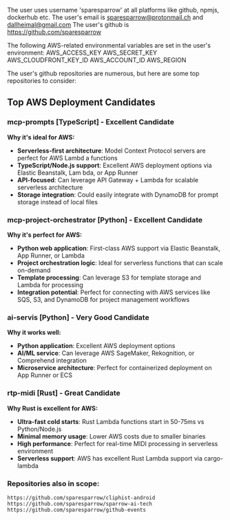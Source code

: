 The user uses username 'sparesparrow' at all platforms like github, npmjs, dockerhub etc.
The user's email is sparesparrow@protonmail.ch and dallheimal@gmail.com
The user's github is https://github.com/sparesparrow


The following AWS-related environmental variables are set in the user's environment:
AWS_ACCESS_KEY
AWS_SECRET_KEY
AWS_CLOUDFRONT_KEY_ID
AWS_ACCOUNT_ID
AWS_REGION

The user's github repositories are numerous, but here are some top repositories to consider:

## Top AWS Deployment Candidates

### **mcp-prompts** [TypeScript] - **Excellent Candidate**

**Why it's ideal for AWS:**

- **Serverless-first architecture**: Model Context Protocol servers are perfect for AWS Lambd
a functions
- **TypeScript/Node.js support**: Excellent AWS deployment options via Elastic Beanstalk, Lam
bda, or App Runner
- **API-focused**: Can leverage API Gateway + Lambda for scalable serverless architecture
- **Storage integration**: Could easily integrate with DynamoDB for prompt storage instead of local files


### **mcp-project-orchestrator** [Python] - **Excellent Candidate**

**Why it's perfect for AWS:**

- **Python web application**: First-class AWS support via Elastic Beanstalk, App Runner, or Lambda
- **Project orchestration logic**: Ideal for serverless functions that can scale on-demand
- **Template processing**: Can leverage S3 for template storage and Lambda for processing
- **Integration potential**: Perfect for connecting with AWS services like SQS, S3, and DynamoDB for project 
management workflows


### **ai-servis** [Python] - **Very Good Candidate**

**Why it works well:**

- **Python application**: Excellent AWS deployment options
- **AI/ML service**: Can leverage AWS SageMaker, Rekognition, or Comprehend integration
- **Microservice architecture**: Perfect for containerized deployment on App Runner or ECS


### **rtp-midi** [Rust] - **Great Candidate**

**Why Rust is excellent for AWS:**

- **Ultra-fast cold starts**: Rust Lambda functions start in 50-75ms vs Python/Node.js
- **Minimal memory usage**: Lower AWS costs due to smaller binaries
- **High performance**: Perfect for real-time MIDI processing in serverless environment
- **Serverless support**: AWS has excellent Rust Lambda support via cargo-lambda

### Repositories also in scope:
    https://github.com/sparesparrow/cliphist-android
    https://github.com/sparesparrow/sparrow-ai-tech
    https://github.com/sparesparrow/github-events
